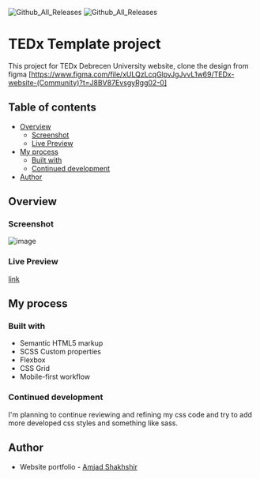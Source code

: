  ![Github_All_Releases](https://img.shields.io/badge/-CSS-rgba(38%2C%2077%2C%20228)?style=flat-square&logo=css3)
![Github_All_Releases](https://img.shields.io/badge/-HTML-rgba(240%2C%20101%2C%2041)?style=flat-square&logo=html5&logoColor=white)
# TEDx Template project

This project for TEDx Debrecen University website, clone the design from figma [https://www.figma.com/file/xULQzLcqGlpvJgJvvL1w69/TEDx-website-(Community)?t=J8BV87EvsgyRgg02-0] 

## Table of contents

- [Overview](#overview)
  - [Screenshot](#screenshot)
  - [Live Preview](#live)
- [My process](#my-process)
  - [Built with](#built-with)
  - [Continued development](#continued-development)
- [Author](#author)

## Overview
### Screenshot

![image](https://github.com/JoniShiro/template-TEDX/blob/master/Tedx-screenshot.png)

### Live Preview
[link](tedx.website)

## My process

### Built with

- Semantic HTML5 markup
- SCSS Custom properties
- Flexbox
- CSS Grid
- Mobile-first workflow


### Continued development

I'm planning to continue reviewing and refining my css code and try to add more developed css styles and something like sass.

## Author

- Website portfolio - [Amjad Shakhshir](https://www.amjadshakhshir.com)


